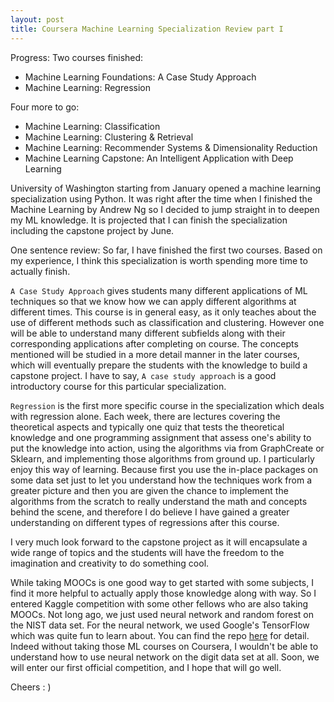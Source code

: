```yaml
---
layout: post
title: Coursera Machine Learning Specialization Review part I
---
```


Progress:
Two courses finished:

* Machine Learning Foundations: A Case Study Approach
* Machine Learning: Regression

Four more to go:

* Machine Learning: Classification
* Machine Learning: Clustering & Retrieval
* Machine Learning: Recommender Systems & Dimensionality Reduction
* Machine Learning Capstone: An Intelligent Application with Deep Learning 

University of Washington starting from January opened a machine learning specialization using Python.
It was right after the time when I finished the Machine Learning by Andrew Ng so I decided to jump straight in to
deepen my ML knowledge. It is projected that I can finish the specialization including the capstone project by June.

One sentence review: So far, I have finished the first two courses. Based on my experience, I think this specialization is worth spending more time
to actually finish.

`A Case Study Approach` gives students many different applications of ML techniques so that we know how we can apply
different algorithms at different times. This course is in general easy, as it only teaches about the use of different methods
such as classification and clustering. However one will be able to understand many different subfields along with their corresponding
applications after completing on course. The concepts mentioned will be studied in a more detail manner in the later courses, which will eventually
prepare the students with the knowledge to build a capstone project. I have to say, `A case study approach` is a good introductory course for this particular specialization.

`Regression` is the first more specific course in the specialization which deals with regression alone. Each week, there are lectures covering the
theoretical aspects and typically one quiz that tests the theoretical knowledge and one programming assignment that assess one's ability to
put the knowledge into action, using the algorithms via from GraphCreate or Sklearn, and implementing those algorithms from ground up.
I particularly enjoy this way of learning. Because first you use the in-place packages on some data set just to let you understand how the techniques work from a greater picture and then you are given the chance to implement the algorithms from the scratch to
really understand the math and concepts behind the scene, and therefore I do believe I have gained a greater understanding on different types of regressions after this course.

I very much look forward to the capstone project as it will encapsulate a wide range of topics and the students will have the freedom to the imagination and creativity to do something cool.

While taking MOOCs is one good way to get started with some subjects, I find it more helpful to actually apply those knowledge along with way. So
I entered Kaggle competition with some other fellows who are also taking MOOCs. Not long ago, we just used neural network and random forest on
the NIST data set. For the neural network, we used Google's TensorFlow which was quite fun to learn about. You can find the repo [here](https://github.com/TrueNorth-Kaggle/digitRecognizer) for detail. Indeed without taking those ML courses on Coursera, I wouldn't be able to understand how to use neural network on the digit data set at all. Soon, we will enter our first official competition, and I hope that will go well.

Cheers : )
